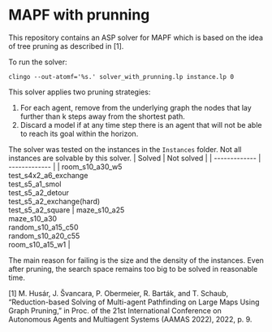 # MAPF with prunning

This repository contains an ASP solver for MAPF which is based on the idea of tree pruning as described in [1]. 

To run the solver:

```
clingo --out-atomf='%s.' solver_with_prunning.lp instance.lp 0
```

This solver applies two pruning strategies:
1. For each agent, remove from the underlying graph the nodes that lay further than k steps away from the shortest path.
2. Discard a model if at any time step there is an agent that will not be able to reach its goal within the horizon.

The solver was tested on the instances in the `Instances` folder. Not all instances are solvable by this solver.
| Solved | Not solved |
| ------------- | ------------- |
| room_s10_a30_w5 <br> test_s4x2_a6_exchange <br> test_s5_a1_smol <br> test_s5_a2_detour <br> test_s5_a2_exchange(hard) <br> test_s5_a2_square | maze_s10_a25 <br> maze_s10_a30 <br> random_s10_a15_c50 <br> random_s10_a20_c55 <br> room_s10_a15_w1 |

The main reason for failing is the size and the density of the instances. Even after pruning, the search space remains too big to be solved in reasonable time.

[1] M. Husár, J. Švancara, P. Obermeier, R. Barták, and T. Schaub, “Reduction-based Solving of Multi-agent Pathfinding on Large Maps Using Graph Pruning,” in Proc. of the 21st International Conference on Autonomous Agents and Multiagent Systems (AAMAS 2022), 2022, p. 9.



